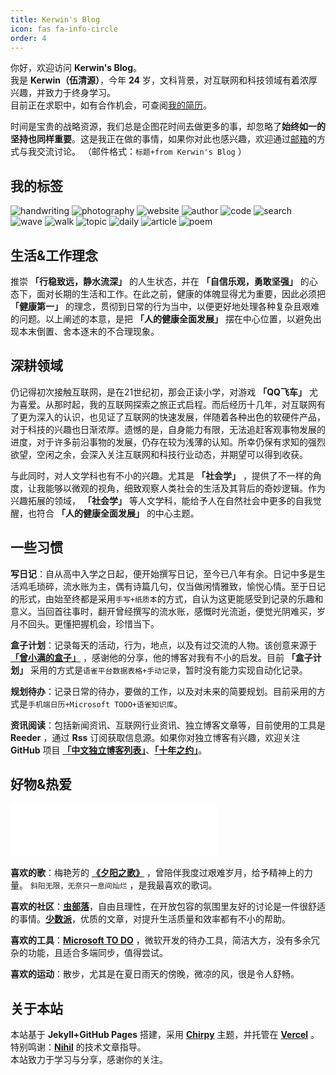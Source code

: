 ```yaml
---
title: Kerwin's Blog
icon: fas fa-info-circle
order: 4
---
```


你好，欢迎访问 **Kerwin's Blog**。  
我是 **Kerwin（伍清源）**，今年 **24** 岁，文科背景，对互联网和科技领域有着浓厚兴趣，并致力于终身学习。  
目前正在求职中，如有合作机会，可查阅[我的简历](/resume.pdf)。  

时间是宝贵的战略资源，我们总是企图花时间去做更多的事，却忽略了**始终如一的坚持也同样重要**。这是我正在做的事情，如果你对此也感兴趣，欢迎通过[邮箱](mailto:Kerwin0766@gmail.com)的方式与我交流讨论。 （邮件格式：`标题+from Kerwin's Blog` ）

## 我的标签
![handwriting](https://img.shields.io/badge/label-%E4%B9%A6%E6%B3%95%E5%88%9D%E7%BA%A7%E5%AD%A6%E8%80%85-brightgreen)
![photography](https://img.shields.io/badge/label-%E6%91%84%E5%BD%B1%E7%88%B1%E5%A5%BD%E8%80%85-green)
![website](https://img.shields.io/badge/label-%E7%BD%91%E7%AB%99%E6%94%B6%E8%97%8F%E5%AE%B6-yellowgreen)
![author](https://img.shields.io/badge/label-%E7%8B%AC%E7%AB%8B%E5%8D%9A%E5%AE%A2%E4%BD%9C%E8%80%85-yellow)
![code](https://img.shields.io/badge/label-%E4%BB%A3%E7%A0%81%E6%90%AC%E8%BF%90%E5%B7%A5-orange)
![search](https://img.shields.io/badge/label-%E6%90%9C%E7%B4%A2%E5%B0%8F%E8%83%BD%E6%89%8B-red)
![wave](https://img.shields.io/badge/label-%E5%86%B2%E6%B5%AA%E4%B8%80%E7%BA%A7%E8%BF%90%E5%8A%A8%E5%91%98-blue)
![walk](https://img.shields.io/badge/label-%E6%95%A3%E6%AD%A5%E9%AB%98%E7%BA%A7%E7%8E%A9%E5%AE%B6-success)
![topic](https://img.shields.io/badge/label-%E8%AF%9D%E9%A2%98%E5%BC%80%E6%8B%93%E8%80%85-important)
![daily](https://img.shields.io/badge/label-%E6%B5%81%E6%B0%B4%E8%B4%A6%E9%AB%98%E6%89%8B-critical)
![article](https://img.shields.io/badge/label-%E7%99%BD%E8%AF%9D%E6%96%87%E5%88%B6%E9%80%A0%E6%9C%BA-informational)
![poem](https://img.shields.io/badge/label-%E7%BE%8E%E8%80%8C%E4%B8%8D%E8%87%AA%E7%9F%A5%E7%9A%84%E5%9C%A8%E9%80%83%E8%AF%97%E4%BA%BA-blueviolet)

## 生活&工作理念
推崇 **「行稳致远，静水流深」** 的人生状态，并在 **「自信乐观，勇敢坚强」** 的心态下，面对长期的生活和工作。在此之前，健康的体魄显得尤为重要，因此必须把 **「健康第一」** 的理念，贯彻到日常的行为当中，以便更好地处理各种复杂且艰难的问题。以上阐述的本意，是把 **「人的健康全面发展」** 摆在中心位置，以避免出现本末倒置、舍本逐末的不合理现象。

## 深耕领域
仍记得初次接触互联网，是在21世纪初，那会正读小学，对游戏 **「QQ飞车」** 尤为喜爱。从那时起，我的互联网探索之旅正式启程。而后经历十几年，对互联网有了更为深入的认识，也见证了互联网的快速发展，伴随着各种出色的软硬件产品，对于科技的兴趣也日渐浓厚。遗憾的是，自身能力有限，无法追赶客观事物发展的进度，对于许多前沿事物的发展，仍存在较为浅薄的认知。所幸仍保有求知的强烈欲望，空闲之余，会深入关注互联网和科技行业动态，并期望可以得到收获。  

与此同时，对人文学科也有不小的兴趣。尤其是 **「社会学」** ，提供了不一样的角度，让我能够以微观的视角，细致观察人类社会的生活及其背后的奇妙逻辑。作为兴趣拓展的领域， **「社会学」** 等人文学科，能给予人在自然社会中更多的自我觉醒，也符合 **「人的健康全面发展」** 的中心主题。

## 一些习惯
**写日记**：自从高中入学之日起，便开始撰写日记，至今已八年有余。日记中多是生活鸡毛琐碎，流水账为主，偶有诗篇几句，仅当做闲情雅致，愉悦心情。至于日记的形式，由始至终都是采用`手写+纸质本`的方式，自认为这更能感受到记录的乐趣和意义。当回首往事时，翻开曾经撰写的流水账，感慨时光流逝，便觉光阴难买，岁月不回头。更懂把握机会，珍惜当下。

**盒子计划**：记录每天的活动，行为，地点，以及有过交流的人物。该创意来源于 **[「曾小满的盒子」](https://share-man.com/)** ，感谢他的分享，他的博客对我有不小的启发。目前 **「盒子计划」** 采用的方式是`语雀平台数据表格+手动记录`，暂时没有能力实现自动化记录。

**规划待办**：记录日常的待办，要做的工作，以及对未来的简要规划。目前采用的方式是`手机端日历+Microsoft TODO+语雀知识库`。

**资讯阅读**：包括新闻资讯、互联网行业资讯、独立博客文章等，目前使用的工具是 **Reeder** ，通过 **Rss** 订阅获取信息源。如果你对独立博客有兴趣，欢迎关注 **GitHub** 项目 **[「中文独立博客列表」](https://github.com/timqian/chinese-independent-blogs)**、**[「十年之约」](https://www.foreverblog.cn/)**。

## 好物&热爱  

<iframe frameborder="no" border="0" marginwidth="0" marginheight="0" width=330 height=86 src="//music.163.com/outchain/player?type=2&id=25657602&auto=1&height=66"></iframe>

**喜欢的歌**：梅艳芳的 **[《夕阳之歌》](https://baike.baidu.com/item/%E5%A4%95%E9%98%B3%E4%B9%8B%E6%AD%8C/16183784)** ，曾陪伴我度过艰难岁月，给予精神上的力量。 `斜阳无限，无奈只一息间灿烂` ，是我最喜欢的歌词。  

**喜欢的社区**：**[虫部落](https://www.chongbuluo.com/)**，自由且理性，在开放包容的氛围里友好的讨论是一件很舒适的事情。**[少数派](https://sspai.com/)**，优质的文章，对提升生活质量和效率都有不小的帮助。  

**喜欢的工具**：**[Microsoft TO DO](https://todo.microsoft.com/)** ，微软开发的待办工具，简洁大方，没有多余冗杂的功能，且适合多端同步，值得尝试。  

**喜欢的运动**：散步，尤其是在夏日雨天的傍晚，微凉的风，很是令人舒畅。  

## 关于本站
本站基于 **Jekyll+GitHub Pages** 搭建，采用 **[Chirpy](https://github.com/cotes2020/jekyll-theme-chirpy)** 主题，并托管在 **[Vercel](https://vercel.com/)** 。    
特别鸣谢：**[Nihil](https://nihil.cc/)** 的技术文章指导。  
本站致力于学习与分享，感谢你的关注。

